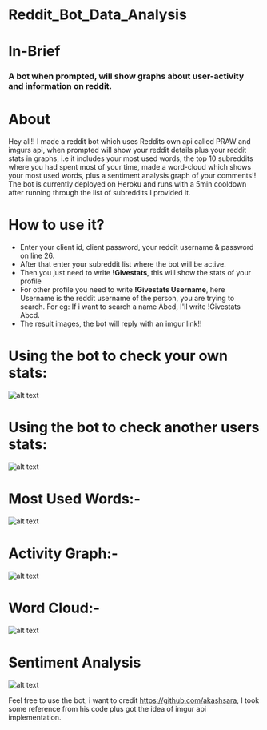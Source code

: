 # Reddit_Bot_Data_Analysis

# In-Brief
### A bot when prompted, will show graphs about user-activity and information on reddit.


# About
 Hey all!! I made a reddit bot which uses Reddits own api called PRAW and imgurs api, when prompted will show your reddit details plus your reddit stats in graphs, i.e it includes your most used words, the top 10 subreddits where you had spent most of your time, made a word-cloud which shows your most used words, plus a sentiment analysis graph of your comments!!
The bot is currently deployed on Heroku and runs with a 5min cooldown after running through the list of subreddits I provided it.

# How to use it?
*  Enter your client id, client password, your reddit username & password on line 26.
*  After that enter your subreddit list where the bot will be active.
*  Then you just need to write **!Givestats**, this will show the stats of your profile
*  For other profile you need to write **!Givestats Username**, here Username is the reddit username of the person, you are trying to search. For eg: If i want to search a name Abcd, I'll write !Givestats Abcd.
* The result images, the bot will reply with an imgur link!!

# Using the bot to check your own stats:

 ![alt text](https://i.imgur.com/pMG3y6k.png)

# Using the bot to check another users stats:

 ![alt text](https://i.imgur.com/BsAAlD4.png)

# Most Used Words:-
 ![alt text](https://i.imgur.com/yagzMFd.png)

# Activity Graph:-
 ![alt text](https://i.imgur.com/pDOOnHk.png)

# Word Cloud:-
 ![alt text](https://i.imgur.com/V3CWqdm.png)

# Sentiment Analysis
![alt text](https://i.imgur.com/fQvjcW6.png)




 Feel free to use the bot, i want to credit https://github.com/akashsara, I took some reference from his code plus got the idea of imgur api implementation.

